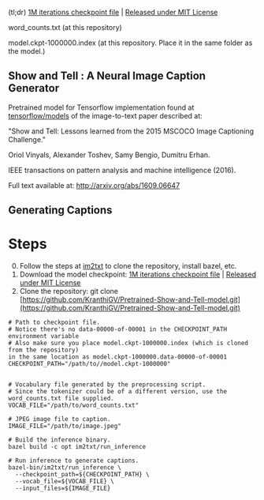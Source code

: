 (tl;dr)
[1M iterations checkpoint file](https://drive.google.com/file/d/0B3laN3vvvSD2WWxuR3VRQzhycWM/view?usp=sharing) | [Released under MIT License](https://github.com/KranthiGV/Pretrained-Show-and-Tell-model/blob/master/LICENSE)

word_counts.txt (at this repository)

model.ckpt-1000000.index (at this repository. Place it in the same folder as the model.)

## Show and Tell : A Neural Image Caption Generator
Pretrained model for Tensorflow implementation found at [tensorflow/models](https://github.com/tensorflow/models/) of the image-to-text paper described at:

"Show and Tell: Lessons learned from the 2015 MSCOCO Image Captioning Challenge."

Oriol Vinyals, Alexander Toshev, Samy Bengio, Dumitru Erhan.

IEEE transactions on pattern analysis and machine intelligence (2016).

Full text available at: http://arxiv.org/abs/1609.06647

## Generating Captions

# Steps
0) Follow the steps at [im2txt](https://github.com/tensorflow/models/tree/master/im2txt) to clone the repository, install bazel, etc.
1) Download the model checkpoint:
[1M iterations checkpoint file](https://drive.google.com/file/d/0B3laN3vvvSD2WWxuR3VRQzhycWM/view?usp=sharing) | [Released under MIT License](https://github.com/KranthiGV/Pretrained-Show-and-Tell-model/blob/master/LICENSE)
2) Clone the repository:
git clone [https://github.com/KranthiGV/Pretrained-Show-and-Tell-model.git](https://github.com/KranthiGV/Pretrained-Show-and-Tell-model.git)

```
# Path to checkpoint file.
# Notice there's no data-00000-of-00001 in the CHECKPOINT_PATH environment variable
# Also make sure you place model.ckpt-1000000.index (which is cloned from the repository)
in the same location as model.ckpt-1000000.data-00000-of-00001
CHECKPOINT_PATH="/path/to//model.ckpt-1000000"


# Vocabulary file generated by the preprocessing script.
# Since the tokenizer could be of a different version, use the word_counts.txt file supplied. 
VOCAB_FILE="/path/to/word_counts.txt"

# JPEG image file to caption.
IMAGE_FILE="/path/to/image.jpeg"

# Build the inference binary.
bazel build -c opt im2txt/run_inference

# Run inference to generate captions.
bazel-bin/im2txt/run_inference \
  --checkpoint_path=${CHECKPOINT_PATH} \
  --vocab_file=${VOCAB_FILE} \
  --input_files=${IMAGE_FILE}
```